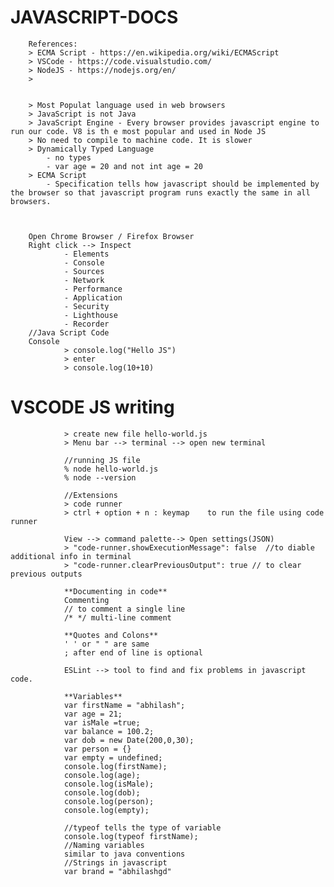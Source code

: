 # JAVASCRIPT-DOCS

        References: 
        > ECMA Script - https://en.wikipedia.org/wiki/ECMAScript
        > VSCode - https://code.visualstudio.com/
        > NodeJS - https://nodejs.org/en/
        > 


        > Most Populat language used in web browsers
        > JavaScript is not Java  
        > JavaScript Engine - Every browser provides javascript engine to run our code. V8 is th e most popular and used in Node JS
        > No need to compile to machine code. It is slower
        > Dynamically Typed Language
            - no types
            - var age = 20 and not int age = 20
        > ECMA Script
            - Specification tells how javascript should be implemented by the browser so that javascript program runs exactly the same in all browsers.         



        Open Chrome Browser / Firefox Browser
        Right click --> Inspect 
                - Elements
                - Console
                - Sources
                - Network
                - Performance 
                - Application
                - Security
                - Lighthouse
                - Recorder
        //Java Script Code
        Console
                > console.log("Hello JS")
                > enter
                > console.log(10+10)


# VSCODE JS writing 

                > create new file hello-world.js
                > Menu bar --> terminal --> open new terminal
                
                //running JS file
                % node hello-world.js
                % node --version

                //Extensions
                > code runner
                > ctrl + option + n : keymap    to run the file using code runner

                View --> command palette--> Open settings(JSON)
                > "code-runner.showExecutionMessage": false  //to diable additional info in terminal
                > "code-runner.clearPreviousOutput": true // to clear previous outputs

                **Documenting in code**
                Commenting
                // to comment a single line
                /* */ multi-line comment

                **Quotes and Colons**
                ' ' or " " are same
                ; after end of line is optional

                ESLint --> tool to find and fix problems in javascript code.

                **Variables**
                var firstName = "abhilash";
                var age = 21;
                var isMale =true;
                var balance = 100.2;
                var dob = new Date(200,0,30);
                var person = {}
                var empty = undefined;
                console.log(firstName);
                console.log(age);
                console.log(isMale);
                console.log(dob);
                console.log(person);
                console.log(empty); 

                //typeof tells the type of variable
                console.log(typeof firstName);
                //Naming variables
                similar to java conventions
                //Strings in javascript
                var brand = "abhilashgd"
                

